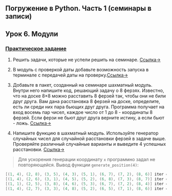 ## Погружение в Python. Часть 1 (семинары в записи)

## Урок 6. Модули

### [Практическое задание](https://gb.ru/lessons/462049/homework)

1. Решить задачи, которые не успели решить на
   семинаре. [Ссылка->](https://github.com/Koatia/04_DataEngineer/tree/master/01_Погружение_в_Python/Lesson_6/class_work)

2. В модуль с проверкой даты добавьте возможность запуска в терминале с передачей даты на
   проверку.[Ссылка->](https://github.com/Koatia/04_DataEngineer/blob/master/01_Погружение_в_Python/Lesson_6/home_work/home_work_1.py)

3. Добавьте в пакет, созданный на семинаре шахматный модуль. Внутри него напишите код, решающий задачу о 8 ферзях.
   Известно, что на доске 8×8 можно расставить 8 ферзей так, чтобы они не били друг друга. Вам дана расстановка 8 ферзей
   на доске, определите, есть ли среди них пара бьющих друг друга. Программа получает на вход восемь пар чисел, каждое
   число от 1 до 8 - координаты 8 ферзей. Если ферзи не бьют друг друга верните истину, а если бьют -
   ложь. [Ссылка->](https://github.com/Koatia/04_DataEngineer/blob/master/01_Погружение_в_Python/Lesson_6/home_work/home_work_2.py)

4. Напишите функцию в шахматный модуль. Используйте генератор случайных чисел для случайной расстановки ферзей в задаче
   выше. Проверяйте различный случайные варианты и выведите 4 успешных
   расстановки. [Ссылка->](https://github.com/Koatia/04_DataEngineer/blob/master/01_Погружение_в_Python/Lesson_6/home_work/home_work_2.py)

> Для ускорения генерации координату `x` программно задал не повторяющейся.
> Вывод функции `generate_position(4)`:

```Actionscript
[(1, 4), (2, 8), (3, 5), (4, 3), (5, 1), (6, 7), (7, 2), (8, 6)] iter =  101497
[(1, 4), (2, 6), (3, 1), (4, 5), (5, 2), (6, 8), (7, 3), (8, 7)] iter =  103583
[(1, 1), (2, 5), (3, 8), (4, 6), (5, 3), (6, 7), (7, 2), (8, 4)] iter =  421295
[(1, 4), (2, 7), (3, 3), (4, 8), (5, 2), (6, 5), (7, 1), (8, 6)] iter =  453884
```